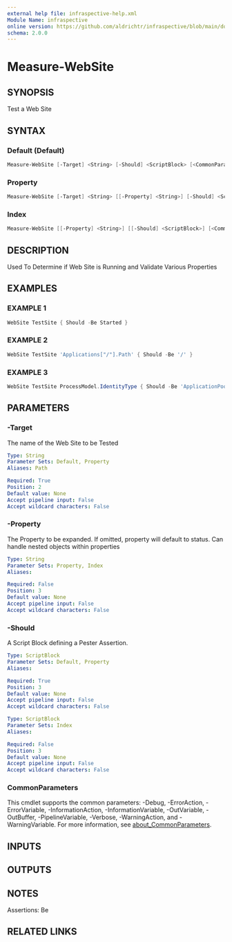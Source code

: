 ```yaml
---
external help file: infraspective-help.xml
Module Name: infraspective
online version: https://github.com/aldrichtr/infraspective/blob/main/docs/help/Measure-WebSite.md
schema: 2.0.0
---
```


# Measure-WebSite

## SYNOPSIS

Test a Web Site

## SYNTAX

### Default (Default)

```powershell
Measure-WebSite [-Target] <String> [-Should] <ScriptBlock> [<CommonParameters>]
```

### Property

```powershell
Measure-WebSite [-Target] <String> [[-Property] <String>] [-Should] <ScriptBlock> [<CommonParameters>]
```

### Index

```powershell
Measure-WebSite [[-Property] <String>] [[-Should] <ScriptBlock>] [<CommonParameters>]
```

## DESCRIPTION

Used To Determine if Web Site is Running and Validate Various Properties

## EXAMPLES

### EXAMPLE 1

```powershell
WebSite TestSite { Should -Be Started }
```

### EXAMPLE 2

```powershell
WebSite TestSite 'Applications["/"].Path' { Should -Be '/' }
```

### EXAMPLE 3

```powershell
WebSite TestSite ProcessModel.IdentityType { Should -Be 'ApplicationPoolIdentity'}
```

## PARAMETERS

### -Target

The name of the Web Site to be Tested

```yaml
Type: String
Parameter Sets: Default, Property
Aliases: Path

Required: True
Position: 2
Default value: None
Accept pipeline input: False
Accept wildcard characters: False
```

### -Property

The Property to be expanded.  If omitted, property will default to status.  Can
handle nested objects within properties

```yaml
Type: String
Parameter Sets: Property, Index
Aliases:

Required: False
Position: 3
Default value: None
Accept pipeline input: False
Accept wildcard characters: False
```

### -Should

A Script Block defining a Pester Assertion.

```yaml
Type: ScriptBlock
Parameter Sets: Default, Property
Aliases:

Required: True
Position: 3
Default value: None
Accept pipeline input: False
Accept wildcard characters: False
```

```yaml
Type: ScriptBlock
Parameter Sets: Index
Aliases:

Required: False
Position: 3
Default value: None
Accept pipeline input: False
Accept wildcard characters: False
```

### CommonParameters

This cmdlet supports the common parameters: -Debug, -ErrorAction,
-ErrorVariable, -InformationAction, -InformationVariable, -OutVariable,
-OutBuffer, -PipelineVariable, -Verbose, -WarningAction, and -WarningVariable.
For more information, see
[about_CommonParameters](http://go.microsoft.com/fwlink/?LinkID=113216).

## INPUTS

## OUTPUTS

## NOTES

Assertions: Be

## RELATED LINKS
